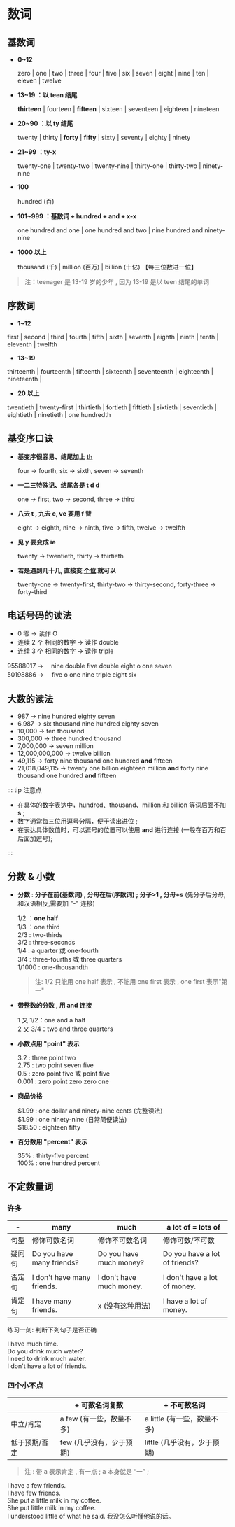 # 数词

## 基数词

- **0~12**

  zero | one | two | three | four | five | six | seven | eight | nine | ten | eleven | twelve

- **13~19 ：以 teen 结尾**

  **thirteen** | fourteen | **fifteen** | sixteen | seventeen | eighteen | nineteen

- **20~90 ：以 ty 结尾**

  twenty | thirty | **forty** | **fifty** | sixty | seventy | eighty | ninety

- **21~99 ：ty-x**

  twenty-one | twenty-two | twenty-nine | thirty-one | thirty-two | ninety-nine

- **100**

  hundred (百)

- **101~999 ：基数词 + hundred + and + x-x**

  one hundred and one | one hundred and two | nine hundred and ninety-nine

- **1000 以上**

  thousand (千) | million (百万) | billion (十亿) 【每三位数进一位】

> 注：teenager 是 13-19 岁的少年 , 因为 13-19 是以 teen 结尾的单词

## 序数词

- **1~12**

first | second | third | fourth | fifth | sixth | seventh | eighth | ninth | tenth | eleventh | twelfth

- **13~19**

thirteenth | fourteenth | fifteenth | sixteenth | seventeenth | eighteenth | nineteenth |

- **20 以上**

twentieth | twenty-first | thirtieth | fortieth | fiftieth | sixtieth | seventieth | eightieth | ninetieth | one hundredth

## 基变序口诀

- **基变序很容易、结尾加上 <u> th </u>** <br/>

  four → fourth, six → sixth, seven → seventh <br/>

- **一二三特殊记、结尾各是 t d d** <br/>

  one → first, two → second, three → third <br/>

- **八去 t , 九去 e, ve 要用 f 替**<br/>

  eight → eighth, nine → ninth, five → fifth, twelve → twelfth <br/>

- **见 y 要变成 ie** <br/>

  twenty → twentieth, thirty → thirtieth <br/>

- **若是遇到几十几, 直接变 <u>个位</u> 就可以** <br/>

  twenty-one → twenty-first, thirty-two → thirty-second, forty-three → forty-third

## 电话号码的读法

- 0 零 -> 读作 O
- 连续 2 个 相同的数字 -> 读作 double
- 连续 3 个 相同的数字 -> 读作 triple

95588017 ->　 nine double five double eight o one seven<br/>
50198886 ->　 five o one nine triple eight six

## 大数的读法

- 987 -> nine hundred eighty seven
- 6,987 -> six thousand nine hundred eighty seven
- 10,000 -> ten thousand
- 300,000 -> three hundred thousand
- 7,000,000 -> seven million
- 12,000,000,000 -> twelve billion
- 49,115 -> forty nine thousand one hundred **and** fifteen
- 21,018,049,115 -> twenty one billion eighteen million **and** forty nine thousand one hundred **and** fifteen

::: tip 注意点

- 在具体的数字表达中，hundred、thousand、million 和 billion 等词后面不加 **s** ;
- 数字通常每三位用逗号分隔，便于读出进位 ;
- 在表达具体数值时，可以逗号的位置可以使用 **and** 进行连接 (一般在百万和百后面加逗号);

:::

## 分数 & 小数

- **分数 : 分子在前(基数词) , 分母在后(序数词) ; 分子>1 , 分母+s** (先分子后分母,和汉语相反,需要加 "-" 连接)

  1/2 ：**one half** <br/>
  1/3 ：one third <br/>
  2/3 : two-thirds <br/>
  3/2 : three-seconds <br/>
  1/4 : a quarter 或 one-fourth<br/>
  3/4 : three-fourths 或 three quarters<br/>
  1/1000 : one-thousandth

  > 注: 1/2 只能用 one half 表示 , 不能用 one first 表示 , one first 表示"第一"

- **带整数的分数 , 用 and 连接**

  1 又 1/2：one and a half <br/>
  2 又 3/4：two and three quarters <br/>

- **小数点用 "point" 表示**

  3.2 : three point two<br/>
  2.75 : two point seven five<br/>
  0.5 : zero point five 或 point five<br/>
  0.001 : zero point zero zero one

- **商品价格**

  $1.99 : one dollar and ninety-nine cents (完整读法)<br/>
  $1.99 : one ninety-nine (日常简便读法)<br/>
  $18.50 : eighteen fifty<br/>

- **百分数用 "percent" 表示**

  35% : thirty-five percent<br/>
  100% : one hundred percent<br/>

## 不定数量词

### 许多

| -      | many                       | much                     | a lot of = lots of            |
| ------ | -------------------------- | ------------------------ | ----------------------------- |
| 句型   | 修饰可数名词               | 修饰不可数名词           | 修饰可数/不可数               |
| 疑问句 | Do you have many friends?  | Do you have much money?  | Do you have a lot of friends? |
| 否定句 | I don't have many friends. | I don't have much money. | I don't have a lot of money.  |
| 肯定句 | I have many friends.       | x (没有这种用法)         | I have a lot of money.        |

练习一刻: 判断下列句子是否正确

I have much time. <br/>
Do you drink much water? <br/>
I need to drink much water. <br/>
I don't have a lot of friends. <br/>

### 四个小不点

|               | + 可数名词复数           | + 不可数名词                |
| ------------- | ------------------------ | --------------------------- |
| 中立/肯定     | a few (有一些，数量不多) | a little (有一些，数量不多) |
| 低于预期/否定 | few (几乎没有，少于预期) | little (几乎没有，少于预期) |

> 注 : 带 a 表示肯定 , 有一点 ; a 本身就是 “一” ; <br/>

I have a few friends. <br/>
I have few friends. <br/>
She put a little milk in my coffee. <br/>
She put little milk in my coffee. <br/>
I understood little of what he said. 我没怎么听懂他说的话。
